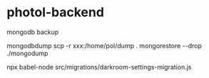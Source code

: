 # photol-backend

mongodb backup

mongodbdump
scp -r xxx:/home/pol/dump .
mongorestore --drop  ./mongodump

npx babel-node src/migrations/darkroom-settings-migration.js

